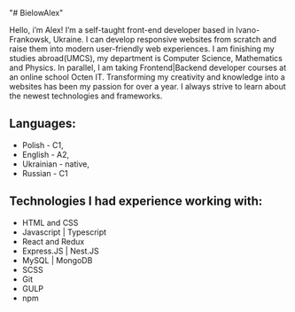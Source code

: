 "# BielowAlex" 

Hello, i’m Alex!
I’m a self-taught front-end developer based in Ivano-Frankowsk, Ukraine. I can develop responsive websites from scratch and raise them into modern user-friendly web experiences.
I am finishing my studies abroad(UMCS), my department is Computer Science, Mathematics and Physics. In parallel, I am taking Frontend|Backend developer courses at an online school Octen IT.
Transforming my creativity and knowledge into a websites has been my passion for over a year. I always strive to learn about the newest technologies and frameworks.

## Languages:
* Polish - C1,
* English - A2,
* Ukrainian - native,
* Russian - C1

## Technologies I had experience working with:
* HTML and CSS
* Javascript | Typescript
* React and Redux
* Express.JS | Nest.JS
* MySQL | MongoDB
* SCSS
* Git
* GULP
* npm
